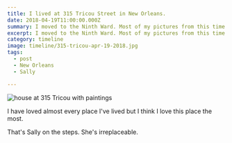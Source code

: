 ```yaml
---
title: I lived at 315 Tricou Street in New Orleans.
date: 2018-04-19T11:00:00.000Z
summary: I moved to the Ninth Ward. Most of my pictures from this time are out of focus.
excerpt: I moved to the Ninth Ward. Most of my pictures from this time are out of focus.
category: timeline
image: timeline/315-tricou-apr-19-2018.jpg
tags:
  - post 
  - New Orleans
  - Sally

---
```


![house at 315 Tricou with paintings](/static/img/timeline/315-tricou-apr-19-2018.jpg "house at 315 Tricou with painting")

I have loved almost every place I've lived but I think I love this place the most.

That's Sally on the steps. She's irreplaceable.